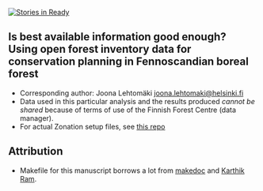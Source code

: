 [![Stories in Ready](https://badge.waffle.io/jlehtoma/validityms.png)](http://waffle.io/jlehtoma/validityms)  
## Is best available information good enough? Using open forest inventory data for conservation planning in Fennoscandian boreal forest
* Corresponding author: Joona Lehtomäki <joona.lehtomaki@helsinki.fi>
* Data used in this particular analysis and the results produced *cannot be shared* because of terms of use 
of the Finnish Forest Centre (data manager). 
* For actual Zonation setup files, see [this repo](https://github.com/jlehtoma/zsetup-esmk)

## Attribution
* Makefile for this manuscript borrows a lot from [makedoc](https://github.com/jakobib/makedoc) and [Karthik Ram](https://github.com/karthikram/smb_git).

